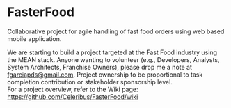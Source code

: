 # FasterFood
Collaborative project for agile handling of fast food orders using web based mobile application.

We are starting to build a project targeted at the Fast Food industry using the MEAN stack. Anyone wanting to volunteer (e.g., Developers, Analysts, System Architects, Franchise Owners), please drop me a note at fgarciapds@gmail.com. Project ownership to be proportional to task completion contribution or stakeholder sponsorship level.<br>
For a project overview, refer to the Wiki page: https://github.com/Celeribus/FasterFood/wiki

